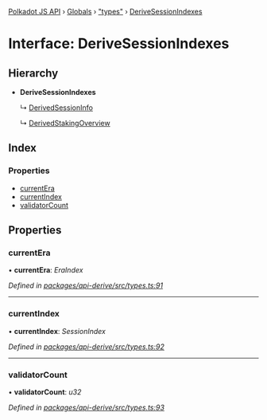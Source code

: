 [Polkadot JS API](../README.md) › [Globals](../globals.md) › ["types"](../modules/_types_.md) › [DeriveSessionIndexes](_types_.derivesessionindexes.md)

# Interface: DeriveSessionIndexes

## Hierarchy

* **DeriveSessionIndexes**

  ↳ [DerivedSessionInfo](_types_.derivedsessioninfo.md)

  ↳ [DerivedStakingOverview](_types_.derivedstakingoverview.md)

## Index

### Properties

* [currentEra](_types_.derivesessionindexes.md#currentera)
* [currentIndex](_types_.derivesessionindexes.md#currentindex)
* [validatorCount](_types_.derivesessionindexes.md#validatorcount)

## Properties

###  currentEra

• **currentEra**: *EraIndex*

*Defined in [packages/api-derive/src/types.ts:91](https://github.com/polkadot-js/api/blob/9c337422a5/packages/api-derive/src/types.ts#L91)*

___

###  currentIndex

• **currentIndex**: *SessionIndex*

*Defined in [packages/api-derive/src/types.ts:92](https://github.com/polkadot-js/api/blob/9c337422a5/packages/api-derive/src/types.ts#L92)*

___

###  validatorCount

• **validatorCount**: *u32*

*Defined in [packages/api-derive/src/types.ts:93](https://github.com/polkadot-js/api/blob/9c337422a5/packages/api-derive/src/types.ts#L93)*
